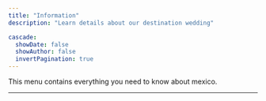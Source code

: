 ```yaml
---
title: "Information"
description: "Learn details about our destination wedding"

cascade:
  showDate: false
  showAuthor: false
  invertPagination: true
---
```


This menu contains everything you need to know about mexico.

---
